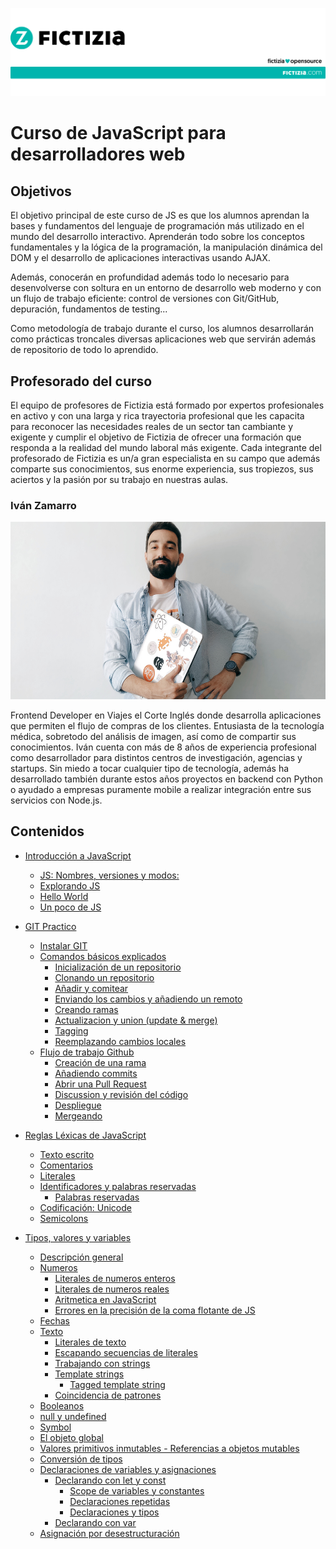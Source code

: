![](media/fictizia-head.jpg)

# Curso de JavaScript para desarrolladores web

## Objetivos

El objetivo principal de este curso de JS es que los alumnos aprendan la bases y fundamentos del lenguaje de programación más utilizado en el mundo del desarrollo interactivo. Aprenderán todo sobre los conceptos fundamentales y la lógica de la programación, la manipulación dinámica del DOM y el desarrollo de aplicaciones interactivas usando AJAX.

Además, conocerán en profundidad además todo lo necesario para desenvolverse con soltura en un entorno de desarrollo web moderno y con un flujo de trabajo eficiente: control de versiones con Git/GitHub, depuración, fundamentos de testing...

Como metodología de trabajo durante el curso, los alumnos desarrollarán como prácticas troncales diversas aplicaciones web que servirán además de repositorio de todo lo aprendido.

## Profesorado del curso

El equipo de profesores de Fictizia está formado por expertos profesionales en activo y con una larga y rica trayectoria profesional que les capacita para reconocer las necesidades reales de un sector tan cambiante y exigente y cumplir el objetivo de Fictizia de ofrecer una formación que responda a la realidad del mundo laboral más exigente. Cada integrante del profesorado de Fictizia es un/a gran especialista en su campo que además comparte sus conocimientos, sus enorme experiencia, sus tropiezos, sus aciertos y la pasión por su trabajo en nuestras aulas.

### **Iván Zamarro**

![](media/ivan-zamarro.jpeg)

Frontend Developer en Viajes el Corte Inglés donde desarrolla aplicaciones que permiten el flujo de compras de los clientes. Entusiasta de la tecnología médica, sobretodo del análisis de imagen, así como de compartir sus conocimientos. Iván cuenta con más de 8 años de experiencia profesional como desarrollador para distintos centros de investigación, agencias y startups. Sin miedo a tocar cualquier tipo de tecnología, además ha desarrollado también durante estos años proyectos en backend con Python o ayudado a empresas puramente mobile a realizar integración entre sus servicios con Node.js.

## Contenidos

- [Introducción a JavaScript](./intro-to-js.md#introducción-a-javascript)

  - [JS: Nombres, versiones y modos:](./intro-to-js.md#js-nombres-versiones-y-modos)
  - [Explorando JS](./intro-to-js.md#explorando-js)
  - [Hello World](./intro-to-js.md#hello-world)
  - [Un poco de JS](./intro-to-js.md#un-poco-de-js)

- [GIT Practico](./practical-git.md#git-practico)

  - [Instalar GIT](./practical-git.md#instalar-git)
  - [Comandos básicos explicados](./practical-git.md#comandos-básicos-explicados)
    - [Inicialización de un repositorio](./practical-git.md#inicialización-de-un-repositorio)
    - [Clonando un repositorio](./practical-git.md#clonando-un-repositorio)
    - [Añadir y comitear](./practical-git.md#añadir-y-comitear)
    - [Enviando los cambios y añadiendo un remoto](./practical-git.md#enviando-los-cambios-y-añadiendo-un-remoto)
    - [Creando ramas](./practical-git.md#creando-ramas)
    - [Actualizacion y union (update & merge)](./practical-git.md#actualizacion-y-union-update--merge)
    - [Tagging](./practical-git.md#tagging)
    - [Reemplazando cambios locales](./practical-git.md#reemplazando-cambios-locales)
  - [Flujo de trabajo Github](./practical-git.md#flujo-de-trabajo-github)
    - [Creación de una rama](./practical-git.md#creación-de-una-rama)
    - [Añadiendo commits](./practical-git.md#añadiendo-commits)
    - [Abrir una Pull Request](./practical-git.md#abrir-una-pull-request)
    - [Discussion y revisión del código](./practical-git.md#discussion-y-revisión-del-código)
    - [Despliegue](./practical-git.md#despliegue)
    - [Mergeando](./practical-git.md#mergeando)

- [Reglas Léxicas de JavaScript](./lexical_rules.md#reglas-léxicas-de-javascript)

  - [Texto escrito](./lexical_rules.md#texto-escrito)
  - [Comentarios](./lexical_rules.md#comentarios)
  - [Literales](./lexical_rules.md#literales)
  - [Identificadores y palabras reservadas](./lexical_rules.md#identificadores-y-palabras-reservadas)
    - [Palabras reservadas](./lexical_rules.md#palabras-reservadas)
  - [Codificación: Unicode](./lexical_rules.md#codificación-unicode)
  - [Semicolons](./lexical_rules.md#semicolons)

- [Tipos, valores y variables](./values-types-and-vars.md#tipos-valores-y-variables)
  - [Descripción general](./values-types-and-vars.md#descripción-general)
  - [Numeros](./values-types-and-vars.md#numeros)
    - [Literales de numeros enteros](./values-types-and-vars.md#literales-de-numeros-enteros)
    - [Literales de numeros reales](./values-types-and-vars.md#literales-de-numeros-reales)
    - [Aritmetica en JavaScript](./values-types-and-vars.md#aritmetica-en-javascript)
    - [Errores en la precisión de la coma flotante de JS](./values-types-and-vars.md#errores-en-la-precisión-de-la-coma-flotante-de-js)
  - [Fechas](./values-types-and-vars.md#fechas)
  - [Texto](./values-types-and-vars.md#texto)
    - [Literales de texto](./values-types-and-vars.md#literales-de-texto)
    - [Escapando secuencias de literales](./values-types-and-vars.md#escapando-secuencias-de-literales)
    - [Trabajando con strings](./values-types-and-vars.md#trabajando-con-strings)
    - [Template strings](./values-types-and-vars.md#template-strings)
      - [Tagged template string](./values-types-and-vars.md#tagged-template-string)
    - [Coincidencia de patrones](./values-types-and-vars.md#coincidencia-de-patrones)
  - [Booleanos](./values-types-and-vars.md#booleanos)
  - [null y undefined](./values-types-and-vars.md#null-y-undefined)
  - [Symbol](./values-types-and-vars.md#symbol)
  - [El objeto global](./values-types-and-vars.md#el-objeto-global)
  - [Valores primitivos inmutables - Referencias a objetos mutables](./values-types-and-vars.md#valores-primitivos-inmutables---referencias-a-objetos-mutables)
  - [Conversión de tipos](./values-types-and-vars.md#conversión-de-tipos)
  - [Declaraciones de variables y asignaciones](./values-types-and-vars.md#declaraciones-de-variables-y-asignaciones)
    - [Declarando con let y const](./values-types-and-vars.md#declarando-con-let-y-const)
      - [Scope de variables y constantes](./values-types-and-vars.md#scope-de-variables-y-constantes)
      - [Declaraciones repetidas](./values-types-and-vars.md#declaraciones-repetidas)
      - [Declaraciones y tipos](./values-types-and-vars.md#declaraciones-y-tipos)
    - [Declarando con var](./values-types-and-vars.md#declarando-con-var)
  - [Asignación por desestructuración](./values-types-and-vars.md#asignación-por-desestructuración)
